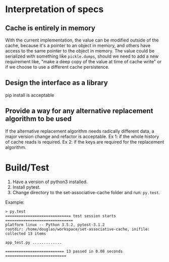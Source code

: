 # Interpretation of specs

## Cache is entirely in memory

With the current implementation, the value can be modified outside of the cache, because it's a pointer to an object in memory, and others have access to the same pointer to the object in memory. The value could be serialized with something like `pickle.dumps`, should we need to add a new requirement like, "make a deep copy of the value at time of cache write" or if we choose to use a different cache persistence.

## Design the interface as a library

pip install is acceptable

## Provide a way for any alternative replacement algorithm to be used

If the alternative replacement algorithm needs radically different data, a major version change and refactor is acceptable. Ex 1: if the whole history of cache reads is required. Ex 2: if the keys are required for the replacement algorithm.

# Build/Test

1. Have a version of python3 installed.
2. Install pytest.
3. Change directory to the set-associative-cache folder and run: `py.test`.

Example:

```
> py.test
============================= test session starts ==============================
platform linux -- Python 3.5.2, pytest-3.1.2
rootdir: /home/douglas/workspace/set-associative-cache, inifile:
collected 13 items 

app_test.py .............

========================== 13 passed in 0.08 seconds ===========================
```